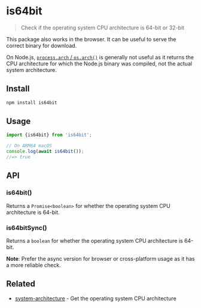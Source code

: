 # is64bit

> Check if the operating system CPU architecture is 64-bit or 32-bit

This package also works in the browser. It can be useful to serve the correct binary for download.

On Node.js, [`process.arch` / `os.arch()`](https://nodejs.org/api/process.html#processarch) is generally not useful as it returns the CPU architecture for which the Node.js binary was compiled, not the actual system architecture.

## Install

```sh
npm install is64bit
```

## Usage

```js
import {is64bit} from 'is64bit';

// On ARM64 macOS
console.log(await is64bit());
//=> true
```

## API

### is64bit()

Returns a `Promise<boolean>` for whether the operating system CPU architecture is 64-bit.

### is64bitSync()

Returns a `boolean` for whether the operating system CPU architecture is 64-bit.

**Note**: Prefer the async version for browser or cross-platform usage as it has a more reliable check.

## Related

- [system-architecture](https://github.com/sindresorhus/system-architecture) - Get the operating system CPU architecture
